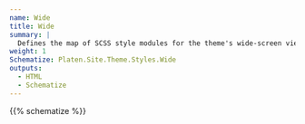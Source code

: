 ```yaml
---
name: Wide
title: Wide
summary: |
  Defines the map of SCSS style modules for the theme's wide-screen view.
weight: 1
Schematize: Platen.Site.Theme.Styles.Wide
outputs:
  - HTML
  - Schematize
---
```


{{% schematize %}}
